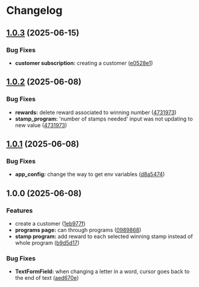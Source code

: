 # Changelog

## [1.0.3](https://github.com/FoumaneDonald/fides/compare/v1.0.2...v1.0.3) (2025-06-15)


### Bug Fixes

* **customer subscription:** creating a customer ([e0528e1](https://github.com/FoumaneDonald/fides/commit/e0528e10299632d9e546d3d621858fe72eaa66d5))

## [1.0.2](https://github.com/FoumaneDonald/fides/compare/v1.0.1...v1.0.2) (2025-06-08)


### Bug Fixes

* **rewards:** delete reward associated to winning number ([4731973](https://github.com/FoumaneDonald/fides/commit/4731973902b0bc847ea37de011be15fb9fa273f8))
* **stamp_program:** 'number of stamps needed' input was not updating to new value ([4731973](https://github.com/FoumaneDonald/fides/commit/4731973902b0bc847ea37de011be15fb9fa273f8))

## [1.0.1](https://github.com/FoumaneDonald/fides/compare/v1.0.0...v1.0.1) (2025-06-08)


### Bug Fixes

* **app_config:** change the way to get env variables ([d8a5474](https://github.com/FoumaneDonald/fides/commit/d8a5474cdd424a3777c2315b6161c8155f86fd9d))

## 1.0.0 (2025-06-08)


### Features

* create a customer ([1eb977f](https://github.com/FoumaneDonald/fides/commit/1eb977f6fd294e040a79b46d7e5a318aca49f1a9))
* **programs page:** can through programs ([0989868](https://github.com/FoumaneDonald/fides/commit/0989868a913736b5d94e79ecbe328267a5875e71))
* **stamp program:** add reward to each selected winning stamp instead of whole program ([b9d5d17](https://github.com/FoumaneDonald/fides/commit/b9d5d17e572ebf959f40a043c2699a67da7dcdbf))


### Bug Fixes

* **TextFormField:** when changing a letter in a word, cursor goes back to the end of text ([aed670e](https://github.com/FoumaneDonald/fides/commit/aed670e8f8e09329451618de7fc3ce01661ca10c))
